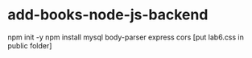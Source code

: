 # add-books-node-js-backend
npm init -y
npm install mysql body-parser express cors
[put lab6.css in public folder]
